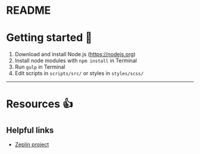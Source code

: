# README #

# Getting started :rocket:
1. Download and install Node.js (https://nodejs.org)
2. Install node modules with `npm install` in Terminal
3. Run `gulp` in Terminal
4. Edit scripts in `scripts/src/` or styles in `styles/scss/`

---

# Resources :+1:

## Helpful links
- [Zeplin project](https://app.zeplin.io/project/5c7518a4ed082abd6d81fbb7/)